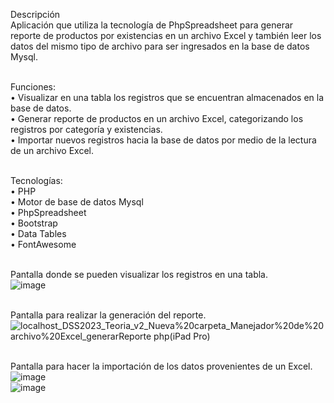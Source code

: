 Descripción </br>
Aplicación que utiliza la tecnología de PhpSpreadsheet para generar reporte de productos por existencias en un archivo Excel y también leer los datos del mismo tipo de archivo para ser ingresados en la base de datos Mysql. </br></br>

Funciones: </br>
  •	Visualizar en una tabla los registros que se encuentran almacenados en la base de datos. </br>
  •	Generar reporte de productos en un archivo Excel, categorizando los registros por categoría y existencias. </br>
  •	Importar nuevos registros hacia la base de datos por medio de la lectura de un archivo Excel. </br></br>

Tecnologías: </br>
  •	PHP </br>
  •	Motor de base de datos Mysql </br>
  •	PhpSpreadsheet </br> 
  •	Bootstrap </br>
  •	Data Tables </br>
  •	FontAwesome </br></br>

Pantalla donde se pueden visualizar los registros en una tabla. </br>
![image](https://github.com/wilber-chacon/Lector_y_generador_de_archivo_Excel/assets/89742628/340038c8-cfac-4a42-9034-830405c9133f) </br></br>


Pantalla para realizar la generación del reporte. </br>
![localhost_DSS2023_Teoria_v2_Nueva%20carpeta_Manejador%20de%20archivo%20Excel_generarReporte php(iPad Pro)](https://github.com/wilber-chacon/Lector_y_generador_de_archivo_Excel/assets/89742628/576cf857-ec6a-409c-92bb-569871fd0091) </br></br>


Pantalla para hacer la importación de los datos provenientes de un Excel. </br>
![image](https://github.com/wilber-chacon/Lector_y_generador_de_archivo_Excel/assets/89742628/0967afb9-c72f-4794-8670-39db62a488d4)</br>
![image](https://github.com/wilber-chacon/Lector_y_generador_de_archivo_Excel/assets/89742628/908093a4-8602-4f65-9262-a48e93386122)


